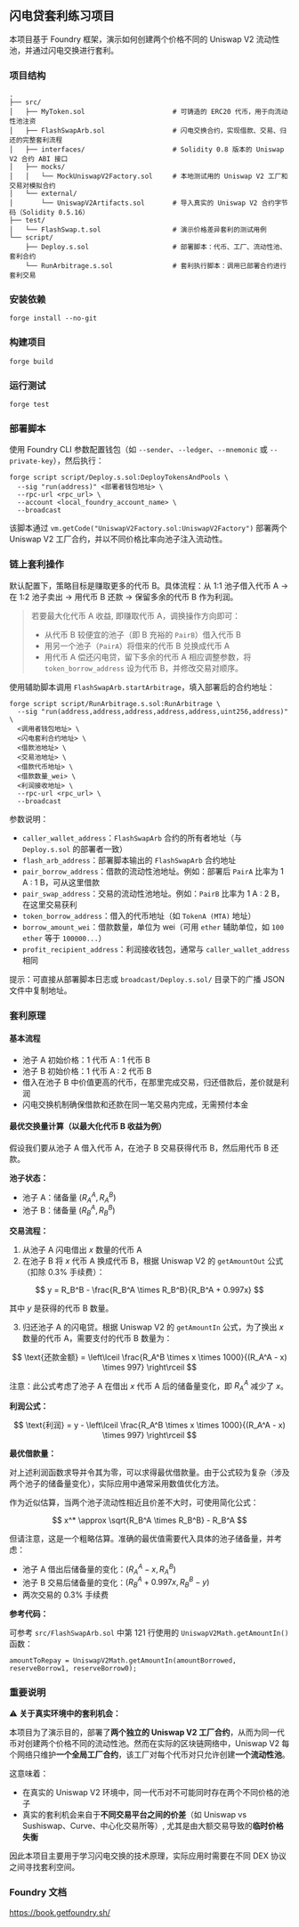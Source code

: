 ## 闪电贷套利练习项目

本项目基于 Foundry 框架，演示如何创建两个价格不同的 Uniswap V2 流动性池，并通过闪电交换进行套利。

### 项目结构
```
.
├── src/
│   ├── MyToken.sol                      # 可铸造的 ERC20 代币，用于向流动性池注资
│   ├── FlashSwapArb.sol                 # 闪电交换合约，实现借款、交易、归还的完整套利流程
│   ├── interfaces/                      # Solidity 0.8 版本的 Uniswap V2 合约 ABI 接口
│   ├── mocks/
│   │   └── MockUniswapV2Factory.sol     # 本地测试用的 Uniswap V2 工厂和交易对模拟合约
│   └── external/
│       └── UniswapV2Artifacts.sol       # 导入真实的 Uniswap V2 合约字节码（Solidity 0.5.16）
├── test/
│   └── FlashSwap.t.sol                  # 演示价格差异套利的测试用例
└── script/
    ├── Deploy.s.sol                     # 部署脚本：代币、工厂、流动性池、套利合约
    └── RunArbitrage.s.sol               # 套利执行脚本：调用已部署合约进行套利交易
```

### 安装依赖
```shell
forge install --no-git
```

### 构建项目
```shell
forge build
```

### 运行测试
```shell
forge test
```

### 部署脚本
使用 Foundry CLI 参数配置钱包（如 `--sender`、`--ledger`、`--mnemonic` 或 `--private-key`），然后执行：
```shell
forge script script/Deploy.s.sol:DeployTokensAndPools \
  --sig "run(address)" <部署者钱包地址> \
  --rpc-url <rpc_url> \
  --account <local_foundry_account_name> \
  --broadcast
```
该脚本通过 `vm.getCode("UniswapV2Factory.sol:UniswapV2Factory")` 部署两个 Uniswap V2 工厂合约，并以不同价格比率向池子注入流动性。

### 链上套利操作
默认配置下，策略目标是赚取更多的代币 B。具体流程：从 1:1 池子借入代币 A → 在 1:2 池子卖出 → 用代币 B 还款 → 保留多余的代币 B 作为利润。

> 若要最大化代币 A 收益, 即赚取代币 A，调换操作方向即可：
> - 从代币 B 较便宜的池子（即 B 充裕的 `PairB`）借入代币 B
> - 用另一个池子（`PairA`）将借来的代币 B 兑换成代币 A
> - 用代币 A 偿还闪电贷，留下多余的代币 A
相应调整参数，将 `token_borrow_address` 设为代币 B，并修改交易对顺序。

使用辅助脚本调用 `FlashSwapArb.startArbitrage`，填入部署后的合约地址：
```shell
forge script script/RunArbitrage.s.sol:RunArbitrage \
  --sig "run(address,address,address,address,address,uint256,address)" \
  <调用者钱包地址> \
  <闪电套利合约地址> \
  <借款池地址> \
  <交易池地址> \
  <借款代币地址> \
  <借款数量_wei> \
  <利润接收地址> \
  --rpc-url <rpc_url> \
  --broadcast
```
参数说明：
- `caller_wallet_address`：`FlashSwapArb` 合约的所有者地址（与 `Deploy.s.sol` 的部署者一致）
- `flash_arb_address`：部署脚本输出的 `FlashSwapArb` 合约地址
- `pair_borrow_address`：借款的流动性池地址。例如：部署后 `PairA` 比率为 1 A : 1 B，可从这里借款
- `pair_swap_address`：交易的流动性池地址。例如：`PairB` 比率为 1 A : 2 B，在这里交易获利
- `token_borrow_address`：借入的代币地址（如 `TokenA (MTA)` 地址）
- `borrow_amount_wei`：借款数量，单位为 wei（可用 `ether` 辅助单位，如 `100 ether` 等于 `100000...`）
- `profit_recipient_address`：利润接收钱包，通常与 `caller_wallet_address` 相同

提示：可直接从部署脚本日志或 `broadcast/Deploy.s.sol/` 目录下的广播 JSON 文件中复制地址。

### 套利原理

#### 基本流程
- 池子 A 初始价格：1 代币 A : 1 代币 B
- 池子 B 初始价格：1 代币 A : 2 代币 B
- 借入在池子 B 中价值更高的代币，在那里完成交易，归还借款后，差价就是利润
- 闪电交换机制确保借款和还款在同一笔交易内完成，无需预付本金

#### 最优交换量计算（以最大化代币 B 收益为例）

假设我们要从池子 A 借入代币 A，在池子 B 交易获得代币 B，然后用代币 B 还款。

**池子状态：**
- 池子 A：储备量 $(R_A^A, R_A^B)$
- 池子 B：储备量 $(R_B^A, R_B^B)$

**交易流程：**
1. 从池子 A 闪电借出 $x$ 数量的代币 A
2. 在池子 B 将 $x$ 代币 A 换成代币 B，根据 Uniswap V2 的 `getAmountOut` 公式（扣除 0.3% 手续费）：

$$
y = R_B^B - \frac{R_B^A \times R_B^B}{R_B^A + 0.997x}
$$

   其中 $y$ 是获得的代币 B 数量。

3. 归还池子 A 的闪电贷。根据 Uniswap V2 的 `getAmountIn` 公式，为了换出 $x$ 数量的代币 A，需要支付的代币 B 数量为：

$$
\text{还款金额} = \left\lceil \frac{R_A^B \times x \times 1000}{(R_A^A - x) \times 997} \right\rceil
$$

   注意：此公式考虑了池子 A 在借出 $x$ 代币 A 后的储备量变化，即 $R_A^A$ 减少了 $x$。

**利润公式：**

$$
\text{利润} = y - \left\lceil \frac{R_A^B \times x \times 1000}{(R_A^A - x) \times 997} \right\rceil
$$

**最优借款量：**

对上述利润函数求导并令其为零，可以求得最优借款量。由于公式较为复杂（涉及两个池子的储备量变化），实际应用中通常采用数值优化方法。

作为近似估算，当两个池子流动性相近且价差不大时，可使用简化公式：

$$
x^* \approx \sqrt{R_B^A \times R_B^B} - R_B^A
$$

但请注意，这是一个粗略估算。准确的最优值需要代入具体的池子储备量，并考虑：
- 池子 A 借出后储备量的变化：$(R_A^A - x, R_A^B)$
- 池子 B 交易后储备量的变化：$(R_B^A + 0.997x, R_B^B - y)$
- 两次交易的 0.3% 手续费

**参考代码：**

可参考 `src/FlashSwapArb.sol` 中第 121 行使用的 `UniswapV2Math.getAmountIn()` 函数：

```solidity
amountToRepay = UniswapV2Math.getAmountIn(amountBorrowed, reserveBorrow1, reserveBorrow0);
```


### 重要说明
⚠️ **关于真实环境中的套利机会：**

本项目为了演示目的，部署了**两个独立的 Uniswap V2 工厂合约**，从而为同一代币对创建两个价格不同的流动性池。然而在实际的区块链网络中，Uniswap V2 每个网络只维护**一个全局工厂合约**，该工厂对每个代币对只允许创建**一个流动性池**。

这意味着：
- 在真实的 Uniswap V2 环境中，同一代币对不可能同时存在两个不同价格的池子
- 真实的套利机会来自于**不同交易平台之间的价差**（如 Uniswap vs Sushiswap、Curve、中心化交易所等）, 尤其是由大额交易导致的**临时价格失衡**


因此本项目主要用于学习闪电交换的技术原理，实际应用时需要在不同 DEX 协议之间寻找套利空间。

### Foundry 文档
<https://book.getfoundry.sh/>
